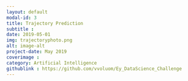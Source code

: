 ```yaml
---
layout: default
modal-id: 3
title: Trajectory Prediction
subtitle : 
date: 2019-05-01
img: trajectoryphoto.png
alt: image-alt
project-date: May 2019
coverimage : 
category: Artificial Intelligence 
githublink : https://github.com/vvoluom/Ey_DataScience_Challenge
---
```

